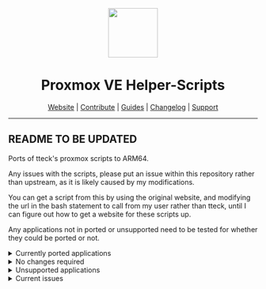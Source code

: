 <div align="center">
  <a href="#">
    <img src="https://raw.githubusercontent.com/tteck/Proxmox/main/misc/images/logo.png" height="100px" />
 </a>
</div>
<h1 align="center">Proxmox VE Helper-Scripts</h1>

<p align="center">
  <a href="https://helper-scripts.com/">Website</a> | 
  <a href="https://github.com/tteck/Proxmox/blob/main/.github/CONTRIBUTING.md">Contribute</a> |
  <a href="https://github.com/tteck/Proxmox/blob/main/USER_SUBMITTED_GUIDES.md">Guides</a> |
  <a href="https://github.com/tteck/Proxmox/blob/main/CHANGELOG.md">Changelog</a> |
  <a href="https://ko-fi.com/D1D7EP4GF">Support</a>
</p>

---

## README TO BE UPDATED

Ports of tteck's proxmox scripts to ARM64.

Any issues with the scripts, please put an issue within this repository rather than upstream, as it is likely caused by my modifications.

You can get a script from this by using the original website, and modifying the url in the bash statement to call from my user rather than tteck, until I can figure out how to get a website for these scripts up.

Any applications not in ported or unsupported need to be tested for whether they could be ported or not.

<details>
  <summary>Currently ported applications</summary>
    <li>ActualBudget</li>
    <li>Adguard</li>
    <li>AgentDVR</li>
    <li>Apache Cassandra</li>
    <li>Apache CouchDB</li>
    <li>APT Cacher NG</li>
    <li>Audiobookshelf</li>
    <li>Autobrr</li>
    <li>Bazarr</li>
    <li>Blocky</li>
    <li>CasaOS</li>
    <li>ChangeDetection</li>
    <li>Channels</li>
    <li>Cloudflared</li>
    <li>Commafeed</li>
    <li>Cronicle</li>
    <li>DaemonSync - needs testing?</li>
    <li>Docker</li>
    <li>Jellyseerr</li>
    <li>Mafl</li>
    <li>Nginx Proxy Manager</li>
    <li>Prowlarr</li>
    <li>Radarr</li>
    <li>Sonarr</li>
</details>

<details>
  <summary>No changes required</summary>
    <li>Tailscale</li>
</details>

<details>
  <summary>Unsupported applications</summary>
    <li>Proxmox Backup Server - Needs custom image</li>
    <li>All alpine templates - hardcoded Ubuntu base image due to Debian issues</li>
</details>

<details>
  <summary>Current issues</summary>
    <li>Currently the image used is hardcoded to be an Ubuntu 22.04 image.</li>
    <li>Available debian arm64 images aren't able to be used currently as they have moved from ifupdown networking to systemd-network, meaning that until I can figure out how to make a custom image using ifupdown Debian will not work, if you know how to do this please make an issue, as Im unsure of where to start with this</li>
</details>

